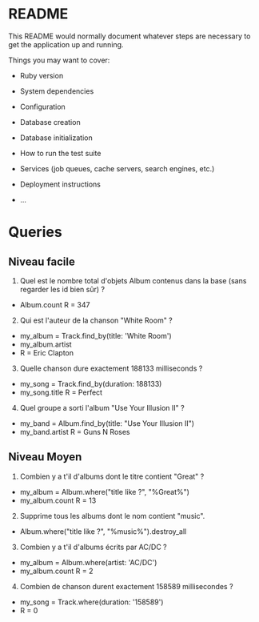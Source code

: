 # README

This README would normally document whatever steps are necessary to get the
application up and running.

Things you may want to cover:

* Ruby version

* System dependencies

* Configuration

* Database creation

* Database initialization

* How to run the test suite

* Services (job queues, cache servers, search engines, etc.)

* Deployment instructions

* ...

# Queries 
## Niveau facile
    
1. Quel est le nombre total d'objets Album contenus dans la base (sans regarder les id bien sûr) ?
  - Album.count R = 347
  
2. Qui est l'auteur de la chanson "White Room" ?
  - my_album = Track.find_by(title: 'White Room')
  - my_album.artist
  - R = Eric Clapton

3. Quelle chanson dure exactement 188133 milliseconds ?
- my_song = Track.find_by(duration: 188133)
- my_song.title R = Perfect

4. Quel groupe a sorti l'album "Use Your Illusion II" ?
- my_band = Album.find_by(title: "Use Your Illusion II")
- my_band.artist R = Guns N Roses

## Niveau Moyen

1. Combien y a t'il d'albums dont le titre contient "Great" ?
- my_album = Album.where("title like ?", "%Great%")
- my_album.count R = 13 

2. Supprime tous les albums dont le nom contient "music".
- Album.where("title like ?", "%music%").destroy_all

3. Combien y a t'il d'albums écrits par AC/DC ?
- my_album = Album.where(artist: 'AC/DC')
- my_album.count    R = 2

4. Combien de chanson durent exactement 158589 millisecondes ?
- my_song = Track.where(duration: '158589')
- R = 0
